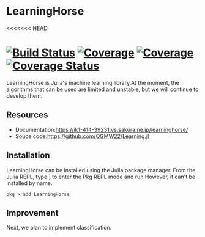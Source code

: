 # LearningHorse
<<<<<<< HEAD

[![Build Status](https://travis-ci.com/QGMW22/LearningHorse.jl.svg?branch=master)](https://travis-ci.com/QGMW22/LearningHorse.jl)
[![Coverage](https://codecov.io/gh/QGMW22/LearningHorse.jl/branch/master/graph/badge.svg)](https://codecov.io/gh/QGMW22/LearningHorse.jl)
[![Coverage](https://coveralls.io/repos/github/QGMW22/LearningHorse.jl/badge.svg?branch=master)](https://coveralls.io/github/QGMW22/LearningHorse.jl?branch=master)
[![Coverage Status](https://coveralls.io/repos/github/QGMW22/LearningHorse.jl/badge.svg?branch=master)](https://coveralls.io/github/QGMW22/LearningHorse.jl?branch=master)
=======
LearningHorse is Julia's machine learning library.At the moment, the algorithms that can be used are limited and unstable,
but we will continue to develop them.

## Resources
- Documentation:https://ik1-414-39231.vs.sakura.ne.jp/learninghorse/
- Souce code:https://github.com/QGMW22/Learning.jl

## Installation
LearningHorse can be installed using the Julia package manager.
From the Julia REPL, type ] to enter the Pkg REPL mode and run However, it can't be installed by name.
```@example
pkg > add LearningHorse
```

## Improvement
Next, we plan to implement classification.
